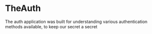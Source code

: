 # TheAuth
The auth application was built for understanding various authentication methods available, to keep our secret a secret
